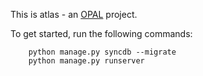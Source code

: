This is atlas - an [OPAL](https://github.com/openhealthcare/opal) project.

To get started, run the following commands: 

```
    python manage.py syncdb --migrate
    python manage.py runserver
```